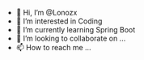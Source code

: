 - 👋 Hi, I’m @Lonozx
- 👀 I’m interested in Coding
- 🌱 I’m currently learning Spring Boot
- 💞️ I’m looking to collaborate on ...
- 📫 How to reach me ...

<!---
Lonozx/Lonozx is a ✨ special ✨ repository because its `README.md` (this file) appears on your GitHub profile.
You can click the Preview link to take a look at your changes.
--->
